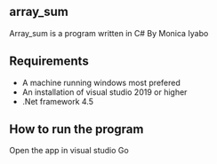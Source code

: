 ## array_sum
Array_sum is a program written in C# 
By Monica Iyabo

##  Requirements
- A machine running windows most prefered
- An installation of visual studio 2019 or higher
- .Net framework 4.5

## How to run the program
Open the app in visual studio
Go 

